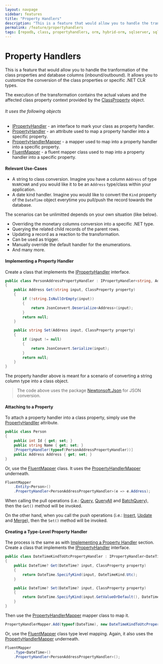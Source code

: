 ```yaml
---
layout: navpage
sidebar: features
title: "Property Handlers"
description: "This is a feature that would allow you to handle the tranformation of the class properties and database columns (inbound/outbound)."
permalink: /feature/propertyhandlers
tags: [repodb, class, propertyhandlers, orm, hybrid-orm, sqlserver, sqlite, mysql, postgresql]
---
```


# Property Handlers

This is a feature that would allow you to handle the tranformation of the class properties and database columns (inbound/outbound). It allows you to customize the conversion of the class properties or specific .NET CLR types.

The execution of the transformation contains the actual values and the affected class property context provided by the [ClassProperty](/class/classproperty) object.

###### It uses the following objects

- [IPropertyHandler](/interface/ipropertyhandler) - an interface to mark your class as property handler.
- [PropertyHandler](/attribute/propertyhandler) - an attribute used to map a property handler into a specific property.
- [PropertyHandlerMapper](/mapper/propertyhandlermapper) - a mapper used to map into a property handler into a specific property.
- [FluentMapper](/mapper/fluentmapper) - a fluent mapper class used to map into a property handler into a specific property.

#### Relevant Use-Cases

- A string to class conversion. Imagine you have a column `Address` of type `NVARCHAR` and you would like it to be an `Address` type/class within your application.
- A date kind handler. Imagine you would like to convert the `Kind` property of the `DateTime` object everytime you pull/push the record towards the database.

The scenarios can be unlimitted depends on your own situation (like below).

- Overriding the monetary columns conversion into a specific .NET type.
- Querying the related child records of the parent rows.
- Updating a record as a reaction to the transformation.
- Can be used as trigger.
- Manually override the default handler for the enumerations.
- And many more.

#### Implementing a Property Handler

Create a class that implements the [IPropertyHandler](/interface/ipropertyhandler) interface.

```csharp
public class PersonAddressPropertyHandler : IPropertyHandler<string, Address>
{
    public Address Get(string input, ClassProperty property)
    {
        if (!string.IsNullOrEmpty(input))
        {
            return JsonConvert.Deserialize<Address>(input);
        }
        return null;
    }

    public string Set(Address input, ClassProperty property)
    {
        if (input != null)
        {
            return JsonConvert.Serialize(input);
        }
        return null;
    }
}
```

The property handler above is meant for a scenario of converting a string column type into a class object.

> The code above uses the package [Newtonsoft.Json](https://www.nuget.org/packages/Newtonsoft.Json) for JSON conversion.

#### Attaching to a Property

To attach a property handler into a class property, simply use the [PropertyHandller](/attribute/propertyhandler) attribute.

```csharp
public class Person
{
    public int Id { get; set; }
    public string Name { get; set; }
    [PropertyHandler(typeof(PersonAddressPropertyHandler))]
    public Address Address { get; set; }
}
```

Or, use the [FluentMapper](/mapper/fluentmapper) class. It uses the [PropertyHandlerMapper](/mapper/propertyhandlermapper) underneath.

```csharp
FluentMapper
    .Entity<Person>()
    .PropertyHandler<PersonAddressPropertyHandler>(e => e.Address);
```

When calling the pull operations (i.e.: [Query](/operation/query), [QueryAll](/operation/queryall) and [BatchQuery](/operation/batchquery)), then the `Get()` method will be invoked.

On the other hand, when you call the push operations (i.e.: [Insert](/operation/insert), [Update](/operation/update) and [Merge](/operation/merge)), then the `Set()` method will be invoked. 

#### Creating a Type-Level Property Handler

The process is the same as with [Implementing a Property Handler](#implementing-a-property-handler) section. Create a class that implements the [IPropertyHandler](/interface/ipropertyhandler) interface.

```csharp
public class DateTimeKindToUtcPropertyHandler : IPropertyHandler<DateTime?, DateTime?>
{
    public DateTime? Get(DateTime? input, ClassProperty property)
    {
        return DateTime.SpecifyKind(input, DateTimeKind.Utc);
    }

    public DateTime? Set(DateTime? input, ClassProperty property)
    {
        return DateTime.SpecifyKind(input.GetValueOrDefault(), DateTimeKind.Unspecified);
    }
}
```

Then use the [PropertyHandlerMapper](/mapper/propertyhandlermapper) mapper class to map it.

```csharp
PropertyHandlerMapper.Add(typeof(DateTime), new DateTimeKindToUtcPropertyHandler(), true);
```

Or, use the [FluentMapper](/mapper/fluentmapper) class type level mapping. Again, it also uses the [PropertyHandlerMapper](/mapper/propertyhandlermapper) underneath.

```csharp
FluentMapper
    .Type<DateTime>()
    .PropertyHandler<PersonAddressPropertyHandler>();
```
